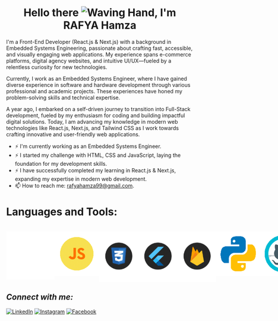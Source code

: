  <div align="center">
  <h1>Hello there
    <img src="https://raw.githubusercontent.com/Tarikul-Islam-Anik/Animated-Fluent-Emojis/master/Emojis/Hand%20gestures/Waving%20Hand.png" alt="Waving Hand" width="50" height="50" />,
    I'm RAFYA Hamza
  </h1>
 </div>
<p>
 
<!--  I'm currently working as an Embedded Systems Engineer and I have a strong passion for coding. I really enjoy learning new languages and frameworks. I love to learn and contribute in any and every possible way.  -->
<!--  

 I'm passionate about coding, To further my skills, I've recently started a new challenge to become a Front-End Developer.
 -->
<!--  I'm a dedicated and aspiring Full-Stack Developer (React.js & Node.js) with a passion for creating seamless user experiences and visually engaging digital products. I take pride in writing clean, efficient, and maintainable code while ensuring designs are both functional and aesthetically pleasing. 💬-->
 I'm a Front-End Developer (React.js & Next.js) with a background in Embedded Systems Engineering, passionate about crafting fast, accessible, and visually engaging web applications. My experience spans e-commerce platforms, digital agency websites, and intuitive UI/UX—fueled by a relentless curiosity for new technologies.
</p>

<p>Currently, I work as an Embedded Systems Engineer, where I have gained diverse experience in software and hardware development through various professional and academic projects. These experiences have honed my problem-solving skills and technical expertise.</p>


<p>A year ago, I embarked on a self-driven journey to transition into Full-Stack development, fueled by my enthusiasm for coding and building impactful digital solutions. Today, I am advancing my knowledge in modern web technologies like React.js, Next.js, and Tailwind CSS as I work towards crafting innovative and user-friendly web applications.</p>



- ⚡ I'm currently working as an Embedded Systems Engineer.
- ⚡ I started my challenge with HTML, CSS and JavaScript, laying the foundation for my development skills.
- ⚡ I have successfully completed my learning in React.js & Next.js, expanding my expertise in modern web development.
- 📫 How to reach me: rafyahamza99@gmail.com.
  
<h1>Languages and Tools:</h1><br>

<div style="display: flex; justify-content: space-between; width: 220px;">
     <img src="https://github.com/RAFYA-Hamza/icons/blob/main/icon_html.gif"height="130" />
    <img src="https://github.com/RAFYA-Hamza/icons/blob/main/icon_js.gif" height="120" />
    <img src="https://github.com/RAFYA-Hamza/icons/blob/main/icon_css.gif" height="135" />
    <img src="https://github.com/RAFYA-Hamza/icons/blob/main/icon_flutter.gif" height="135" />
    <img src="https://github.com/RAFYA-Hamza/icons/blob/main/icon_firebase.gif" height="135" />
    <img src="https://github.com/RAFYA-Hamza/icons/blob/main/icon_python.gif" height="120" />
    <img src="https://github.com/RAFYA-Hamza/icons/blob/main/icon_github.gif" height="120" />
</div>

<h2><i>Connect with me:</i></h2>

<div align="start"> 
  <a href="https://www.linkedin.com/in/hamza-rafya-01a0011b8" target="_blank"><img src="https://img.shields.io/badge/LinkedIn-%230077B5.svg?&style=flat-square&logo=linkedin&logoColor=white" alt="LinkedIn"></a>
  <a href="https://www.instagram.com/ha_mza.rf" target="_blank"><img src="https://img.shields.io/badge/Instagram-%23E4405F.svg?&style=flat-square&logo=instagram&logoColor=white" target="_blank" alt="Instagram"></a>
  <a href="https://www.facebook.com/Hamza.Rafa.05" target="_blank"><img src="https://img.shields.io/badge/Facebook-%231877F2.svg?&style=flat-square&logo=facebook&logoColor=white" target="_blank" alt="Facebook"></a>
</div>



